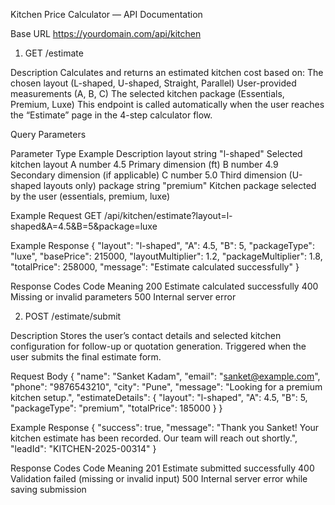 Kitchen Price Calculator — API Documentation 

Base URL
https://yourdomain.com/api/kitchen


1. GET /estimate

Description
Calculates and returns an estimated kitchen cost based on:
The chosen layout (L-shaped, U-shaped, Straight, Parallel)
User-provided measurements (A, B, C)
The selected kitchen package (Essentials, Premium, Luxe)
This endpoint is called automatically when the user reaches the “Estimate” page in the 4-step calculator flow.

Query Parameters

Parameter	  Type		        Example	       Description
layout	    string		      "l-shaped"	   Selected kitchen layout
A	          number		       4.5	         Primary dimension (ft)
B	          number		       4.9	         Secondary dimension (if applicable)
C	          number		       5.0	         Third dimension (U-shaped layouts only)
package	    string		       "premium"	   Kitchen package selected by the user (essentials, premium, luxe)


Example Request
GET /api/kitchen/estimate?layout=l-shaped&A=4.5&B=5&package=luxe

Example Response
{
  "layout": "l-shaped",
  "A": 4.5,
  "B": 5,
  "packageType": "luxe",
  "basePrice": 215000,
  "layoutMultiplier": 1.2,
  "packageMultiplier": 1.8,
  "totalPrice": 258000,
  "message": "Estimate calculated successfully"
}

Response Codes
Code	   Meaning
200	     Estimate calculated successfully
400	     Missing or invalid parameters
500	     Internal server error







2. POST /estimate/submit

Description
Stores the user’s contact details and selected kitchen configuration for follow-up or quotation generation.
Triggered when the user submits the final estimate form.

Request Body
{
  "name": "Sanket Kadam",
  "email": "sanket@example.com",
  "phone": "9876543210",
  "city": "Pune",
  "message": "Looking for a premium kitchen setup.",
  "estimateDetails": {
    "layout": "l-shaped",
    "A": 4.5,
    "B": 5,
    "packageType": "premium",
    "totalPrice": 185000
  }
}


Example Response
{
  "success": true,
  "message": "Thank you Sanket! Your kitchen estimate has been recorded. Our team will reach out shortly.",
  "leadId": "KITCHEN-2025-00314"
}

Response Codes
Code	Meaning
201	    Estimate submitted successfully
400	    Validation failed (missing or invalid input)
500	    Internal server error while saving submission